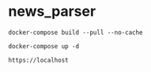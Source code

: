 # news_parser

`docker-compose build --pull --no-cache`

`docker-compose up -d`

`https://localhost`
